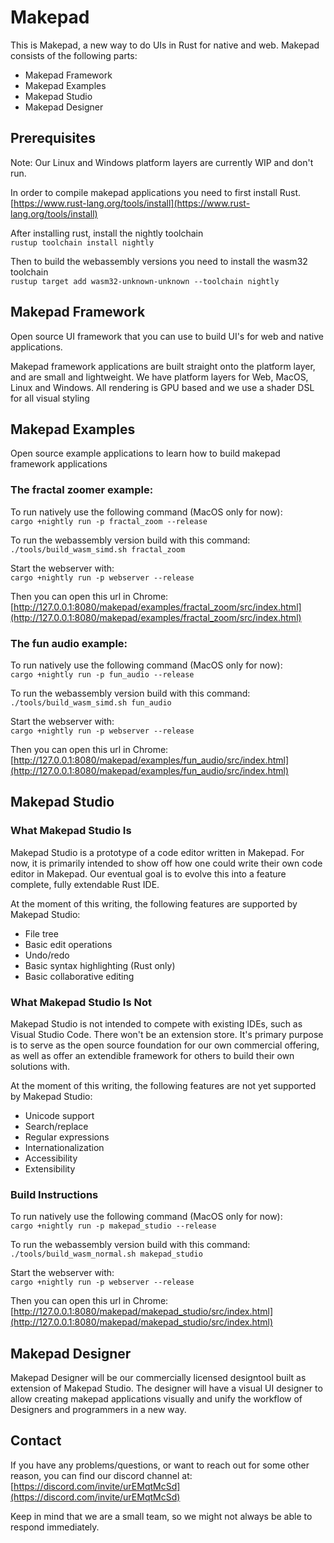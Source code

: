 # Makepad

This is Makepad, a new way to do UIs in Rust for native and web. 
Makepad consists of the following parts:
- Makepad Framework
- Makepad Examples
- Makepad Studio
- Makepad Designer

## Prerequisites

Note: Our Linux and Windows platform layers are currently WIP and don't run.

In order to compile makepad applications you need to first install Rust.\
[https://www.rust-lang.org/tools/install](https://www.rust-lang.org/tools/install)

After installing rust, install the nightly toolchain\
```rustup toolchain install nightly```

Then to build the webassembly versions you need to install the wasm32 toolchain\
```rustup target add wasm32-unknown-unknown --toolchain nightly```

## Makepad Framework 
Open source UI framework that you can use to build UI's for web and native applications. 

Makepad framework applications are built straight onto the platform layer, and are small and lightweight.
We have platform layers for Web, MacOS, Linux and Windows. All rendering is GPU based and we use a shader DSL for all visual styling

## Makepad Examples 
Open source example applications to learn how to build makepad framework applications

### The fractal zoomer example:
To run natively use the following command (MacOS only for now):\
```cargo +nightly run -p fractal_zoom --release```

To run the webassembly version build with this command:\
```./tools/build_wasm_simd.sh fractal_zoom```

Start the webserver with:\
```cargo +nightly run -p webserver --release```

Then you can open this url in Chrome:\
[http://127.0.0.1:8080/makepad/examples/fractal_zoom/src/index.html](http://127.0.0.1:8080/makepad/examples/fractal_zoom/src/index.html)

### The fun audio example:
To run natively use the following command (MacOS only for now):\
```cargo +nightly run -p fun_audio --release```

To run the webassembly version build with this command:\
```./tools/build_wasm_simd.sh fun_audio```

Start the webserver with:\
```cargo +nightly run -p webserver --release```

Then you can open this url in Chrome:\
[http://127.0.0.1:8080/makepad/examples/fun_audio/src/index.html](http://127.0.0.1:8080/makepad/examples/fun_audio/src/index.html)

## Makepad Studio 

### What Makepad Studio Is

Makepad Studio is a prototype of a code editor written in Makepad. For now, it is primarily intended to show off how one could write their own code editor in Makepad. Our eventual goal is to evolve this into a feature complete, fully extendable Rust IDE.

At the moment of this writing, the following features are supported by Makepad Studio:

-   File tree
-   Basic edit operations
-   Undo/redo
-   Basic syntax highlighting (Rust only)
-   Basic collaborative editing

### What Makepad Studio Is Not

Makepad Studio is not intended to compete with existing IDEs, such as Visual Studio Code. There won't be an extension store. It's primary purpose is to serve as the open source foundation for our own commercial offering, as well as offer an extendible framework for others to build their own solutions with.

At the moment of this writing, the following features are not yet supported by Makepad Studio:

-   Unicode support
-   Search/replace
-   Regular expressions
-   Internationalization
-   Accessibility
-   Extensibility
    
### Build Instructions

To run natively use the following command (MacOS only for now):\
```cargo +nightly run -p makepad_studio --release```

To run the webassembly version build with this command:\
```./tools/build_wasm_normal.sh makepad_studio```

Start the webserver with:\
```cargo +nightly run -p webserver --release```

Then you can open this url in Chrome:\
[http://127.0.0.1:8080/makepad/makepad_studio/src/index.html](http://127.0.0.1:8080/makepad/makepad_studio/src/index.html)

## Makepad Designer 

Makepad Designer will be our commercially licensed designtool built as extension of Makepad Studio.
The designer will have a visual UI designer to allow creating makepad applications visually and unify the workflow of Designers and programmers in a new way.

## Contact

If you have any problems/questions, or want to reach out for some other reason, you can find our discord channel at:\
[https://discord.com/invite/urEMqtMcSd](https://discord.com/invite/urEMqtMcSd)

Keep in mind that we are a small team, so we might not always be able to respond immediately.

